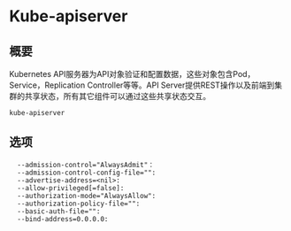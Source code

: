 # **Kube-apiserver**

## **概要**

Kubernetes API服务器为API对象验证和配置数据，这些对象包含Pod，Service，Replication Controller等等。API Server提供REST操作以及前端到集群的共享状态，所有其它组件可以通过这些共享状态交互。
```
kube-apiserver
```

## **选项**
```
  --admission-control="AlwaysAdmit"：
  --admission-control-config-file="":
  --advertise-address=<nil>:
  --allow-privileged[=false]:
  --authorization-mode="AlwaysAllow":
  --authorization-policy-file="":
  --basic-auth-file="":
  --bind-address=0.0.0.0:
  
```